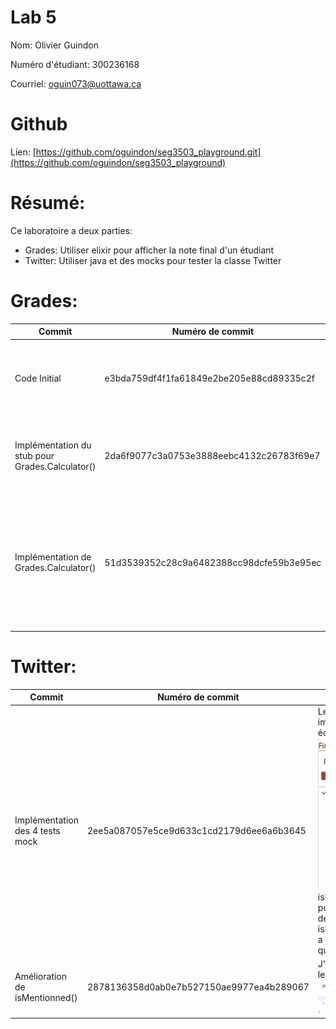 # Lab 5
Nom: Olivier Guindon

Numéro d'étudiant: 300236168

Courriel: oguin073@uottawa.ca

# Github
Lien: [https://github.com/oguindon/seg3503_playground.git](https://github.com/oguindon/seg3503_playground)


# Résumé:

Ce laboratoire a deux parties:
- Grades: Utiliser elixir pour afficher la note final d'un étudiant
- Twitter: Utiliser java et des mocks pour tester la classe Twitter

# Grades:
| Commit | Numéro de commit | Description |
| --- | --- | --- |
| Code Initial | e3bda759df4f1fa61849e2be205e88cd89335c2f | Ici on peut voir l'état initial du code avant d'implémenter les méthodes stub ou mock. |
| Implémentation du stub pour Grades.Calculator() | 2da6f9077c3a0753e3888eebc4132c26783f69e7 | Le bouton pour afficher la note finale n'affiche plus d'erreur grâce à la méthode stub. |
| Implémentation de Grades.Calculator() | 51d3539352c28c9a6482388cc98dcfe59b3e95ec | La note finale est correctement affichée comme pourcentage, lettre et valeur numérique. <br> ![grades](./screenshots/grades.png) |

# Twitter:
| Commit | Numéro de commit | Description |
| --- | --- | --- |
| Implémentation des 4 tests mock | 2ee5a087057e5ce9d633c1cd2179d6ee6a6b3645 | Les 4 tests mock ont été créé. 2 ont réussi immédiatement mais les deux autres ont échoué ou sont érronés. <br> ![test_failed](./screenshots/test_results_null_failure.png) <br> isMentionned_handleNull est érroné puisque la méthode isMentionned essaye de vérifier un string null. isMentionned_dontReturnSubstringMatches a échoué puisque isMentionned ne vérifie que si le nom est contenu dans le tweet. |
| Amélioration de isMentionned() | 2878136358d0ab0e7b527150ae9977ea4b289067 | J'ai amélioré isMentionned pour que tout les tests réussissent. <br> ![is_mentionned_improved](./screenshots/is_mentionned_improved.png)| <br> ![cases_pass](./screenshots/cases_pass.png) |
